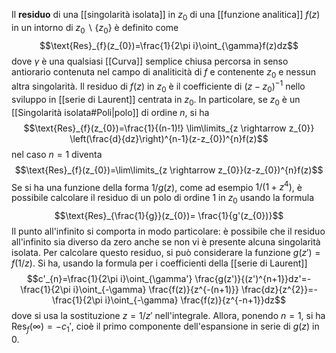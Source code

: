 Il **residuo** di una [[singolarità isolata]] in $z_{0}$ di una [[funzione analitica]] $f(z)$ in un intorno di $z_{0}\;\backslash\;\{z_{0}\}$ è definito come
$$\text{Res}_{f}(z_{0})=\frac{1}{2\pi i}\oint_{\gamma}f(z)dz$$
dove $\gamma$ è una qualsiasi [[Curva]] semplice chiusa percorsa in senso antiorario contenuta nel campo di analiticità di $f$ e contenente $z_{0}$ e nessun altra singolarità. Il residuo di $f(z)$ in $z_{0}$ è il coefficiente di $(z-z_{0})^{-1}$ nello sviluppo in [[serie di Laurent]] centrata in $z_{0}$. In particolare, se $z_{0}$ è un [[Singolarità isolata#Poli|polo]] di ordine $n$, si ha
$$\text{Res}_{f}(z_{0})=\frac{1}{(n-1)!} \lim\limits_{z \rightarrow z_{0}} \left(\frac{d}{dz}\right)^{n-1}(z-z_{0})^{n}f(z)$$
nel caso $n=1$ diventa
$$\text{Res}_{f}(z_{0})=\lim\limits_{z \rightarrow z_{0}}(z-z_{0})^{n}f(z)$$
 Se si ha una funzione della forma $1/g(z)$, come ad esempio $1/(1+z^{4})$, è possibile calcolare il residuo di un polo di ordine 1 in $z_{0}$ usando la formula 
$$\text{Res}_{\frac{1}{g}}(z_{0})= \frac{1}{g'(z_{0})}$$
Il punto all'infinito si comporta in modo particolare: è possibile che il residuo all'infinito sia diverso da zero anche se non vi è presente alcuna singolarità isolata. Per calcolare questo residuo, si può considerare la funzione $g(z')=f(1/z)$. Si ha, usando la formula per i coefficienti della [[serie di Laurent]]
$$c'_{n}=\frac{1}{2\pi i}\oint_{\gamma'} \frac{g(z')}{(z')^{n+1}}dz'=- \frac{1}{2\pi i}\oint_{-\gamma} \frac{f(z)}{z^{-(n+1)}} \frac{dz}{z^{2}}=- \frac{1}{2\pi i}\oint_{-\gamma} \frac{f(z)}{z^{-n+1}}dz$$
dove si usa la sostituzione $z=1/z'$ nell'integrale. Allora, ponendo $n=1$, si ha $\text{Res}_{f}(\infty)=-c_{1}'$, cioè il primo componente dell'espansione in serie di $g(z)$ in 0.